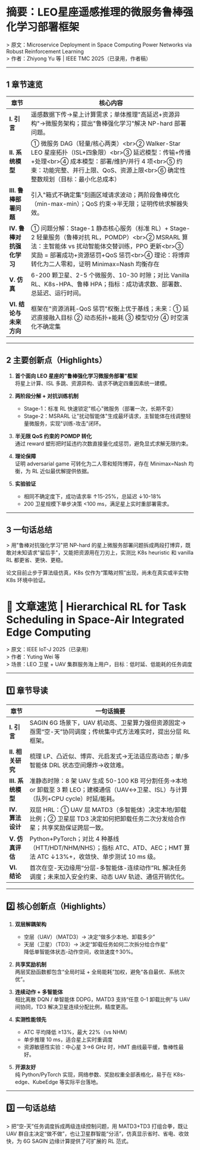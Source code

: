 # 摘要：LEO星座遥感推理的微服务鲁棒强化学习部署框架  
&gt; 原文：Microservice Deployment in Space Computing Power Networks via Robust Reinforcement Learning  
&gt; 作者：Zhiyong Yu 等 | IEEE TMC 2025（已录用，作者稿）

---

## 1 章节速览

| 章节 | 核心内容 |
|---|---|
| **I. 引言** | 遥感数据下传→星上计算需求；单体推理"高延迟+资源异构"→微服务架构；提出"鲁棒强化学习"解决 NP-hard 部署问题。 |
| **II. 系统模型** | ① 微服务 DAG（轻量/核心两类）&lt;br&gt;② Walker-Star LEO 星座拓扑（ISL+四象限）&lt;br&gt;③ 延迟模型：传输+传播+处理&lt;br&gt;④ 成本模型：部署/维护/并行 4 项&lt;br&gt;⑤ 约束：功能完整、并行上限、QoS、资源上限&lt;br&gt;⑥ 确定性整数规划（目标：最小化总成本） |
| **III. 鲁棒部署问题** | 引入"箱式不确定集"刻画区域请求波动；两阶段鲁棒优化（min-max-min）；QoS 约束→半无限；证明传统求解器失效。 |
| **IV. 鲁棒对抗强化学习** | ① 问题分解：Stage-1 静态核心服务（标准 RL）+ Stage-2 轻量服务（鲁棒对抗 RL，POMDP）&lt;br&gt;② MSRARL 算法：主智能体 vs 扰动智能体交替训练，PPO 更新&lt;br&gt;③ 奖励 = 部署成功+资源惩罚+QoS 惩罚&lt;br&gt;④ 理论：将博弈转化为二人零和，证明 Minimax=Nash 均衡存在 |
| **V. 仿真** | 6-200 颗卫星、2-5 个微服务、10-30 时隙；对比 Vanilla RL、K8s-HPA、鲁棒 HPA；指标：成功请求数、部署数、总延迟、运行时间。 |
| **VI. 结论与未来方向** | 框架在"资源消耗-QoS 惩罚"权衡上优于基线；未来：① 延迟直接融入目标 ② 动态拓扑+能耗 ③ 模型切分 ④ 时空演化不确定集 |

---

## 2 主要创新点（Highlights）

1. **首个面向 LEO 星座的"鲁棒强化学习微服务部署"框架**  
   将星上计算、ISL 多跳、资源异构、请求不确定四重因素统一建模。

2. **两阶段分解 + 对抗训练机制**  
   - Stage-1：标准 RL 快速锁定"核心"微服务（部署一次，长期不变）  
   - Stage-2：MSRARL 让"扰动智能体"生成最坏请求，主智能体在线调整轻量微服务，实现"训练-攻击"闭环。

3. **半无限 QoS 约束的 POMDP 转化**  
   通过 reward 塑形把时延违约次数直接量化成惩罚，避免显式求解无限约束。

4. **理论保障**  
   证明 adversarial game 可转化为二人零和矩阵博弈，存在 Minimax=Nash 均衡，为 RL 近似最优解提供依据。

5. **实验验证**  
   - 相同不确定度下，成功请求率 ↑15-25%，总延迟 ↓10-18%  
   - 200 卫星规模下单步决策 &lt;100 ms，满足星上实时重部署需求。

---

## 3 一句话总结
&gt; 用"鲁棒对抗强化学习"把 NP-hard 的星上微服务部署问题拆成两段打博弈，既敢对未知请求"留后手"，又能把资源用在刀刃上，实测比 K8s  heuristic 和 vanilla RL 都更省、更快、更稳。

论文目前止步于算法级仿真，K8s 仅作为“策略对照”出现，尚未在真实或半实物 K8s 环境中验证。



# 📡 文章速览 | Hierarchical RL for Task Scheduling in Space-Air Integrated Edge Computing  
&gt; 原文：IEEE IoT-J 2025（已录用）  
&gt; 作者：Yuting Wei 等  
&gt; 场景：LEO 卫星 + UAV 集群服务海上用户，目标：低时延、低能耗的任务调度

---

## 1️⃣ 章节导读

| 章节 | 一句话摘要 |
|---|---|
| **I. 引言** | SAGIN 6G 场景下，UAV 机动高、卫星算力强但资源固定→亟需“空-天”协同调度；传统集中式方法难实时，提出分层 RL 框架。 |
| **II. 相关研究** | 梳理 LP、凸近似、博弈、元启发式→无法适应高动态；单/多智能体 DRL 状态空间爆炸→收敛难。 |
| **III. 系统模型** | 准静态时隙：8 架 UAV 生成 50-100 KB 可分割任务→本地 or 卸载至 3 颗 LEO；建模通信（UAV↔卫星、ISL）与计算（队列+CPU cycle）时延/能耗。 |
| **IV. 算法设计** | 双层 HRL：① UAV 层 MATD3（多智能体）决定本地/卸载比例；② 卫星层 TD3 决定如何把卸载任务二次分发给合作星；共享奖励保证跨层一致。 |
| **V. 仿真评估** | Python+PyTorch；对比 4 种基线（HTT/HDT/NHM/NHS）；指标 ATC、ATD、AEC；HMT 算法 ATC ↓13%+，收敛快、单步测试 10 ms 级。 |
| **VI. 结论** | 首次在空-天边缘用“分层-多智能体-连续动作”RL 解决任务调度；未来加入安全约束、动态 UAV 轨迹、通信开销优化。 |

---

## 2️⃣ 核心创新点（Highlights）

1. **双层解耦架构**  
   - 空层（UAV）（MATD3）→ 决定“做多少本地、卸载多少”  
   - 天层（卫星）（TD3）→ 决定“卸载任务如何二次拆分给合作星”  
   降低单智能体状态-动作空间，收敛速度↑30%。

2. **共享奖励机制**  
   两层奖励函数都包含“全局时延 + 全局能耗”加权，避免“各自最优、系统次优”。

3. **连续动作 + 多智能体**  
   相比离散 DQN / 单智能体 DDPG，MATD3 支持“任意 0-1 卸载比例”与 UAV 间协同，TD3 解决卫星连续分配比例，精度更高。

4. **实测性能领先**  
   - ATC 平均降低 ≥13%，最大 22%（vs NHM）  
   - 单步推理 10 ms，适合星上实时重调度  
   - 资源敏感性实验：中心星 3→6 GHz 时，HMT 曲线最平缓，鲁棒性最好。

5. **开源友好**  
   纯 Python/PyTorch 实现，网络参数、奖励权重全部表格化，易于在 K8s-edge、KubeEdge 等实际平台落地。

---

## 3️⃣ 一句话总结
&gt; 把“空-天”任务调度拆成两级连续控制问题，用 MATD3+TD3 打组合拳，既让 UAV 群自主决定“做不做”，也让卫星群智能“分活”，仿真显示省时、省电、收敛快，为 6G SAGIN 边缘计算提供了可扩展的 RL 范式。
